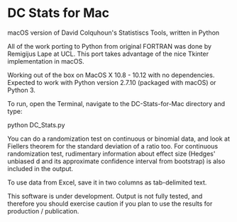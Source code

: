 # DC Stats for Mac
macOS version of David Colquhoun's Statistiscs Tools, written in Python

All of the work porting to Python from original FORTRAN was done by Remigijus Lape at UCL. This port takes advantage of the nice Tkinter implementation in macOS.

Working out of the box on MacOS X 10.8 - 10.12 with no dependencies. Expected to work with Python version 2.7.10 (packaged with macOS) or Python 3.

To run, open the Terminal, navigate to the DC-Stats-for-Mac directory and type:

  python DC_Stats.py

You can do a randomization test on continuous or binomial data, and look at Fiellers theorem for the standard deviation of a ratio too. For continuous randomization test, rudimentary information about effect size (Hedges' unbiased d and its approximate confidence interval from bootstrap) is also included in the output. 

To use data from Excel, save it in two columns as tab-delimited text.

This software is under development. Output is not fully tested, and therefore you should exercise caution if you plan to use the results for production / publication. 
